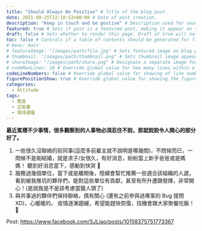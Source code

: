 ```yaml
---
title: "Should Always Be Positive" # Title of the blog post.
date: 2021-08-25T22:10:53+08:00 # Date of post creation.
description: "Keep in touch and be postive" # Description used for search engine.
featured: true # Sets if post is a featured post, making it appear on the sidebar. A featured post won't be listed on the sidebar if it's the current page
draft: false # Sets whether to render this page. Draft of true will not be rendered.
toc: false # Controls if a table of contents should be generated for first-level links automatically.
# menu: main
# featureImage: "/images/path/file.jpg" # Sets featured image on blog post.
# thumbnail: "/images/path/thumbnail.png" # Sets thumbnail image appearing inside card on homepage.
# shareImage: "/images/path/share.png" # Designate a separate image for social media sharing.
# codeMaxLines: 10 # Override global value for how many lines within a code block before auto-collapsing.
codeLineNumbers: false # Override global value for showing of line numbers within code block.
figurePositionShow: true # Override global value for showing the figure label.
categories:
  - Attitude
tags:
  - 態度
  - 正能量
  - 保持連羅
---
```


**最近累積不少事情，很多觀察到的人事物必須忍住不說，那就說說令人開心的部分好了。**

<!--more-->

1. 一些很久沒聯絡的前同事(這麼多前雇主就不說明是哪幾間)，不問候而已，一問候不是剛結婚，就是求子/女很久，有好消息，紛紛當上新手爸爸或是媽媽！ 聽到好消息當下，感動到快哭 🥰
2. 服務過幾個單位，當下或是離開後，陸續會幫忙推薦一些適合該組織的人選，看到被我推坑的夥伴們，能對這些單位有貢獻，甚至有所升遷跟發揮，非常開心！(是說我是不是該考慮當獵人頭了)
3. 與共事過的夥伴們保持聯絡，偶有關心 (還有之前參與過專案的 Bug 提問 XD)，心暖暖的。
疫情逐漸趨緩，希望能趕快恢復，找機會跟大家聚餐吃飯！ 🙂


Post: https://www.facebook.com/SJLiao/posts/10158375751773367
